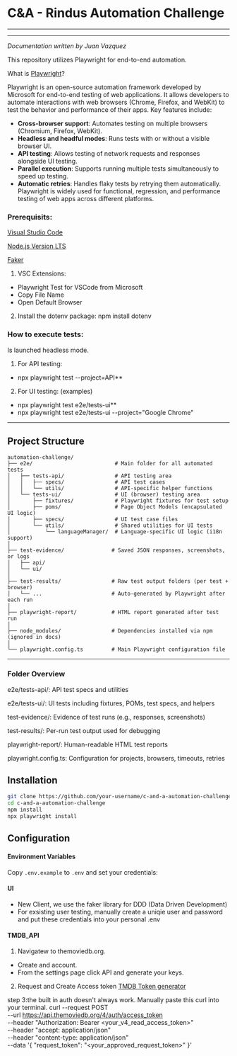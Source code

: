 # C&A - Rindus Automation Challenge

************************************************************************************************************
************************************************************************************************************
_Documentation written by Juan Vazquez_

This repository utilizes Playwright for end-to-end automation. 

What is [Playwright](https://playwright.dev/)? 

Playwright is an open-source automation framework developed by Microsoft for end-to-end testing of web applications. It allows developers to automate interactions with web browsers (Chrome, Firefox, and WebKit) to test the behavior and performance of their apps. Key features include:
- **Cross-browser support**: Automates testing on multiple browsers (Chromium, Firefox, WebKit).
- **Headless and headful modes**: Runs tests with or without a visible browser UI.
- **API testing**: Allows testing of network requests and responses alongside UI testing.
- **Parallel execution**: Supports running multiple tests simultaneously to speed up testing.
- **Automatic retries**: Handles flaky tests by retrying them automatically.
Playwright is widely used for functional, regression, and performance testing of web apps across different platforms.

### Prerequisits:
[Visual Studio Code](https://code.visualstudio.com/)

[Node.js Version LTS](https://nodejs.org/en/download/releases/)

[Faker](https://fakerjs.dev/)

1. VSC Extensions: 
- Playwright Test for VSCode from Microsoft
- Copy File Name
- Open Default Browser

2. Install the dotenv package: npm install dotenv


### How to execute tests:
Is launched headless mode.
1. For API testing:
- npx playwright test --project=API**

2. For UI testing: (examples)
- npx playwright test e2e/tests-ui**
- npx playwright test e2e/tests-ui --project="Google Chrome"

---

## Project Structure

```
automation-challenge/
├── e2e/                          # Main folder for all automated tests
│   ├── tests-api/                # API testing area
│   │   ├── specs/                # API test cases
│   │   └── utils/                # API-specific helper functions
│   └── tests-ui/                 # UI (browser) testing area
│       ├── fixtures/             # Playwright fixtures for test setup
│       ├── poms/                 # Page Object Models (encapsulated UI logic)
│       ├── specs/                # UI test case files
│       └── utils/                # Shared utilities for UI tests
│           └── languageManager/  # Language-specific UI logic (i18n support)
│
├── test-evidence/               # Saved JSON responses, screenshots, or logs
│   ├── api/
│   └── ui/
│
├── test-results/                # Raw test output folders (per test + browser)
│   └── ...                      # Auto-generated by Playwright after each run
│
├── playwright-report/           # HTML report generated after test run
│
├── node_modules/                # Dependencies installed via npm (ignored in docs)
│
└── playwright.config.ts         # Main Playwright configuration file

```
---
### Folder Overview

e2e/tests-api/: API test specs and utilities

e2e/tests-ui/: UI tests including fixtures, POMs, test specs, and helpers

test-evidence/: Evidence of test runs (e.g., responses, screenshots)

test-results/: Per-run test output used for debugging

playwright-report/: Human-readable HTML test reports

playwright.config.ts: Configuration for projects, browsers, timeouts, retries


## Installation

```bash
git clone https://github.com/your-username/c-and-a-automation-challenge.git
cd c-and-a-automation-challenge
npm install
npx playwright install
```

## Configuration

#### Environment Variables

Copy `.env.example` to `.env` and set your credentials:

#### UI
- New Client, we use the faker library for DDD (Data Driven Development) 
- For exsisting user testing, manually create a uniqie user and password and put these credentials into your personal .env

#### TMDB_API
1. Navigatew to themoviedb.org. 
- Create and account. 
- From the settings page click API and generate your keys.

2. Request and Create Access token [TMDB Token generator](https://developer.themoviedb.org/v4/docs/authentication-user)

step 3:the built in auth doesn't always work. Manually paste this curl into your terminal.
curl --request POST \
  --url https://api.themoviedb.org/4/auth/access_token \
  --header "Authorization: Bearer <your_v4_read_access_token>" \
  --header "accept: application/json" \
  --header "content-type: application/json" \
  --data '{
    "request_token": "<your_approved_request_token>"
  }'
